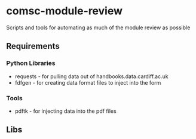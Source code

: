 # comsc-module-review

Scripts and tools for automating as much of the module review as possible

## Requirements

### Python Libraries

* requests - for pulling data out of handbooks.data.cardiff.ac.uk
* fdfgen - for creating data format files to inject into the form

### Tools 

* pdftk - for injecting data into the pdf files


## Libs
